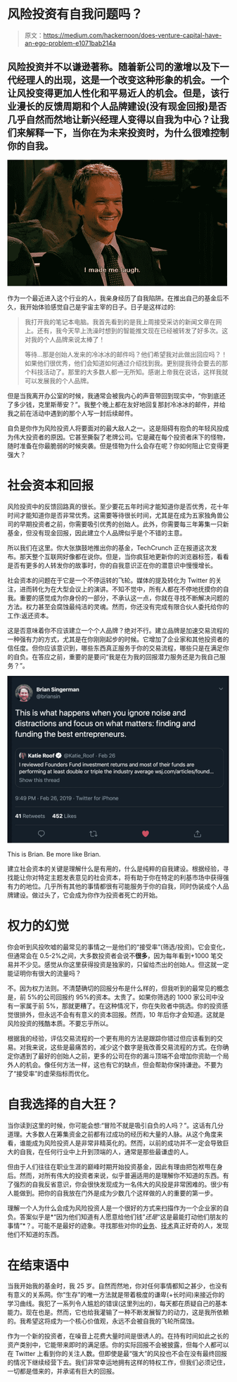 # 风险投资有自我问题吗？

> 原文：<https://medium.com/hackernoon/does-venture-capital-have-an-ego-problem-e1071bab214a>

## 风险投资并不以谦逊著称。随着新公司的激增以及下一代经理人的出现，这是一个改变这种形象的机会。一个让风投变得更加人性化和平易近人的机会。但是，该行业漫长的反馈周期和个人品牌建设(没有现金回报)是否几乎自然而然地让新兴经理人变得以自我为中心？让我们来解释一下，当你在为未来投资时，为什么很难控制你的自我。

![](img/f4bfb2bc005f2bbc79191d737438aa3a.png)

作为一个最近进入这个行业的人，我亲身经历了自我陷阱。在推出自己的基金后不久，我开始体验感觉自己是宇宙主宰的日子。日子是这样过的:

> 我打开我的笔记本电脑。我首先看到的是我上周接受采访的新闻文章在网上。还有，我今天早上洗澡时想到的智能推文现在已经被转发了好多次。这对我的个人品牌来说太棒了！
> 
> 等待...那是创始人发来的冷冰冰的邮件吗？他们希望我对此做出回应吗？！如果他们很优秀，他们会知道如何通过介绍找到我。更别提我待会要去的那个科技活动了。那里的大多数人都一无所知。感谢上帝我在说话，这样我就可以发展我的个人品牌。

但是当我离开办公室的时候，我通常会被我内心的声音带回到现实中，“你到底还了多少钱，克里斯蒂安？”。我整个晚上都在友好地回复那封冷冰冰的邮件，并给我之前在活动中遇到的那个人写一封后续邮件。

自负是你作为风险投资人将要面对的最大敌人之一。这是阻碍有抱负的年轻风投成为伟大投资者的原因。它甚至撕裂了老牌公司。它是藏在每个投资者床下的怪物，随时准备在你最脆弱的时候突袭。但是怪物为什么会存在呢？你如何阻止它变得更强大？

# 社会资本和回报

风险投资中的反馈回路真的很长。至少要花五年时间才能知道你是否优秀，花十年时间才能知道你是否非常优秀。这需要等待很长时间，尤其是在成为五家独角兽公司的早期投资者之前，你需要吸引优秀的创始人。此外，你需要每三年筹集一只新基金，但没有现金回报，因此建立个人品牌似乎是个不错的主意。

所以我们在这里。你大张旗鼓地推出你的基金，TechCrunch 正在报道这次发布。那天整个互联网好像都在说你。但是，当你疯狂地更新你的浏览器标签，看看是否有更多的人转发你的故事时，你的自我意识正在你的潜意识中慢慢增长。

社会资本的问题在于它是一个不停运转的飞轮。媒体的提及转化为 Twitter 的关注，进而转化为在大型会议上的演讲。不知不觉中，所有人都在不停地抚摸你的自我。重要的感觉成为你身份的一部分，不承认这一点，你就在寻找不断解决问题的方法。权力甚至会腐蚀最纯洁的灵魂。然而，你还没有完成有限合伙人委托给你的工作:返还资本。

这是否意味着你不应该建立一个个人品牌？绝对不行。建立品牌是加速交易流程的一种强有力的方式，尤其是在你刚刚起步的时候。它增加了企业家和其他投资者的信任度。但你应该意识到，哪些东西真正服务于你的交易流程，哪些只是在满足你的自负。在答应之前，重要的是要问“我是在为我的回报潜力服务还是为我自己服务？”。

![](img/2e8d542bf0da1b16f3fcf2fc5ea65c02.png)

This is Brian. Be more like Brian.

建立社会资本的关键是理解什么是有用的，什么是纯粹的自我建设。根据经验，寻找能让你对特定主题发表意见的社会资本，将有助于你在特定的利基市场中获得强有力的地位。几乎所有其他的事情都很有可能服务于你的自我，同时伪装成个人品牌建设。做过头了，它会成为你作为投资者死亡的开始。

# 权力的幻觉

你会听到风投吹嘘的最常见的事情之一是他们的“接受率”(筛选/投资)。它会变化，但通常会在 0.5-2%之间，大多数投资者会说不**很多**，因为每年看到+1000 笔交易并不少见。感觉从你这里获得投资是独家的，只留给杰出的创始人。但这就一定能证明你有很大的流量吗？

不。因为权力法则。不清楚确切的回报分布是什么样的，但我听到的最常见的概念是，前 5%的公司回报约 95%的资本。太贵了。如果你筛选的 1000 家公司中没有一家属于前 5%，那就更糟了。在这种情况下，你在失败者中挑选。你的投资感觉很排外，但永远不会有有意义的资本回报。然而，10 年后你才会知道。这就是风险投资的残酷本质。不要忘乎所以。

根据我的经验，评估交易流程的一个更有用的方法是跟踪你错过但应该看到的交易。对我来说，这些是最痛苦的，减少这个数字是我改善交易流程的方式。在你确定你遇到了最好的创始人之前，更多的公司在你的漏斗顶端不会增加你资助一个局外人的机会。像任何方法一样，这也有它的缺点，但会帮助你保持谦逊。不要为了“接受率”的虚荣指标而优化。

# 自我选择的自大狂？

当你读到这里的时候，你可能会想:“冒险不就是吸引自负的人吗？”。这话有几分道理。大多数人在筹集资金之前都有过成功的经历和大量的人脉。从这个角度来看，谁能成为风险投资人是非常非精英化的。然而，以前的成功并不一定会导致巨大的自我，在任何行业中上升到顶端的人，通常是那些最谦虚的人。

但由于人们往往在职业生涯的巅峰时期开始投资基金，因此有理由把包袱甩在身后。然而，对所有伟大的投资者来说，似乎普遍适用的是理解你不知道的东西。有了强烈的自我反省意识，你会很快发现成为一名伟大的风投是非常困难的。很少有人能做到。把你的自我放在门外是成为少数几个这样做的人的重要的第一步。

理解一个人为什么会成为风险投资人是一个很好的方式来扫描作为一个企业家的自负。答案似乎是*“因为他们知道有人愿意给他们钱”*还是*“这是最能打动他们朋友的事情”*？。可能不是最好的迹象。寻找那些对你的[业务](https://hackernoon.com/tagged/business)、[技术](https://hackernoon.com/tagged/technology)真正好奇的人，发现他们不知道的东西。

# 在结束语中

当我开始我的基金时，我 25 岁。自然而然地，你对任何事情都知之甚少，也没有有意义的关系网。你“生存”的唯一方法就是带着极度的谦卑(+长时间)来接近你的学习曲线。我犯了一系列令人尴尬的错误(这里列出的)，每天都在质疑自己的基本能力。现在也是。然而，它也给我灌输了一种不断发展智力的动力，这是我所依赖的。我希望这将成为一个核心价值观，永远不会被自我的飞轮所腐蚀。

作为一个新的投资者，在噪音上花费大量时间是很诱人的。在持有时间如此之长的资产类别中，它能带来即时的满足感。你的实际回报不会被披露，但每个人都可以在 Twitter 上看到你的关注人数。但即使是最“强大”的风投也不会在没有最终回报的情况下继续经营下去。我们非常幸运地拥有这样的特权工作，但我们必须记住，一切都是借来的，并承诺有巨大的回报。